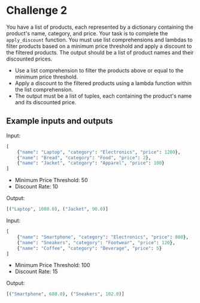 # Challenge 2
You have a list of products, each represented by a dictionary containing the product's name, category, and price. Your task is to complete the `apply_discount` function. You must use list comprehensions and lambdas to filter products based on a minimum price threshold and apply a discount to the filtered products. The output should be a list of product names and their discounted prices.

- Use a list comprehension to filter the products above or equal to the minimum price threshold.
- Apply a discount to the filtered products using a lambda function within the list comprehension.
- The output must be a list of tuples, each containing the product's name and its discounted price.

## Example inputs and outputs
Input:
```python
[
    {"name": "Laptop", "category": "Electronics", "price": 1200},
    {"name": "Bread", "category": "Food", "price": 2},
    {"name": "Jacket", "category": "Apparel", "price": 100}
]
```

- Minimum Price Threshold: 50
- Discount Rate: 10

Output:
```python
[("Laptop", 1080.0), ("Jacket", 90.0)]
```

Input:
```python
[
    {"name": "Smartphone", "category": "Electronics", "price": 800},
    {"name": "Sneakers", "category": "Footwear", "price": 120},
    {"name": "Coffee", "category": "Beverage", "price": 5}
]
```

- Minimum Price Threshold: 100
- Discount Rate: 15

Output:
```python
[("Smartphone", 680.0), ("Sneakers", 102.0)]
```